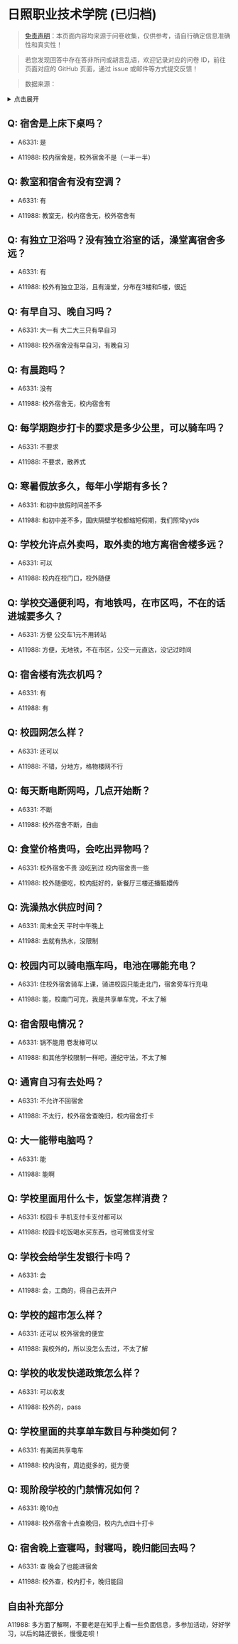# 日照职业技术学院 (已归档)

> [免责声明](https://colleges.chat/#_3)：本页面内容均来源于问卷收集，仅供参考，请自行确定信息准确性和真实性！

> 若您发现回答中存在答非所问或胡言乱语，欢迎记录对应的问卷 ID，前往页面对应的 GitHub 页面，通过 issue 或邮件等方式提交反馈！

> 数据来源：

<details><summary>点击展开</summary>
<ul>
<li>A6331: 匿名 (2022 年 06 月)</li>
<li>A11988: 匿名 (2022 年 06 月)</li>
</ul>
</details>

## Q: 宿舍是上床下桌吗？

- A6331: 是

- A11988: 校内宿舍是，校外宿舍不是（一半一半）

## Q: 教室和宿舍有没有空调？

- A6331: 有

- A11988: 教室无，校内宿舍无，校外宿舍有

## Q: 有独立卫浴吗？没有独立浴室的话，澡堂离宿舍多远？

- A6331: 有

- A11988: 校外有独立卫浴，且有澡堂，分布在3楼和5楼，很近

## Q: 有早自习、晚自习吗？

- A6331: 大一有     大二大三只有早自习

- A11988: 校外宿舍没有早自习，有晚自习

## Q: 有晨跑吗？

- A6331: 没有

- A11988: 校外宿舍无，校内宿舍有

## Q: 每学期跑步打卡的要求是多少公里，可以骑车吗？

- A6331: 不要求

- A11988: 不要求，散养式

## Q: 寒暑假放多久，每年小学期有多长？

- A6331: 和初中放假时间差不多

- A11988: 和初中差不多，国庆隔壁学校都缩短假期，我们照常yyds

## Q: 学校允许点外卖吗，取外卖的地方离宿舍楼多远？

- A6331: 可以

- A11988: 校内在校门口，校外随便

## Q: 学校交通便利吗，有地铁吗，在市区吗，不在的话进城要多久？

- A6331: 方便  公交车1元不用转站

- A11988: 方便，无地铁，不在市区，公交一元直达，没记过时间

## Q: 宿舍楼有洗衣机吗？

- A6331: 有

- A11988: 有

## Q: 校园网怎么样？

- A6331: 还可以

- A11988: 不错，分地方，格物楼网不行

## Q: 每天断电断网吗，几点开始断？

- A6331: 不断

- A11988: 校外宿舍不断，自由

## Q: 食堂价格贵吗，会吃出异物吗？

- A6331: 校外宿舍不贵 没吃到过     校内宿舍贵一些

- A11988: 校外随便吃，校内挺好的，新餐厅三楼还播甄嬛传

## Q: 洗澡热水供应时间？

- A6331: 周末全天    平时中午晚上

- A11988: 去就有热水，没限制

## Q: 校园内可以骑电瓶车吗，电池在哪能充电？

- A6331: 住校外宿舍骑车上课，骑进校园只能走北门，宿舍旁车行充电

- A11988: 能，校南门可充，我是共享单车党，不太了解

## Q: 宿舍限电情况？

- A6331: 锅不能用 卷发棒可以

- A11988: 和其他学校限制一样吧，遵纪守法，不太了解

## Q: 通宵自习有去处吗？

- A6331: 不允许不回宿舍

- A11988: 不太行，校外宿舍查晚归，校内宿舍打卡

## Q: 大一能带电脑吗？

- A6331: 能

- A11988: 能啊

## Q: 学校里面用什么卡，饭堂怎样消费？

- A6331: 校园卡   手机支付卡支付都可以

- A11988: 校园卡吃饭喝水买东西，也可微信支付宝

## Q: 学校会给学生发银行卡吗？

- A6331: 会

- A11988: 会，工商的，得自己去开户

## Q: 学校的超市怎么样？

- A6331: 还可以   校外宿舍的便宜

- A11988: 我校外的，所以没怎么去过，不太了解

## Q: 学校的收发快递政策怎么样？

- A6331: 可以收发

- A11988: 校外的，pass

## Q: 学校里面的共享单车数目与种类如何？

- A6331: 有美团共享电车

- A11988: 校内没有，周边挺多的，挺方便

## Q: 现阶段学校的门禁情况如何？

- A6331: 晚10点

- A11988: 校外宿舍十点查晚归，校内九点四十打卡

## Q: 宿舍晚上查寝吗，封寝吗，晚归能回去吗？

- A6331: 查    晚会了也能进宿舍

- A11988: 校外查，校内打卡，晚归能回

## 自由补充部分

A11988: 多方面了解啊，不要老是在知乎上看一些负面信息，多参加活动，好好学习，以后的路还很长，慢慢走呗！